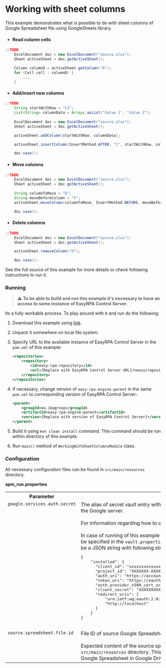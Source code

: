 # Working with sheet columns

This example demonstrates what is possible to do with sheet columns of Google Spreadsheet file using GoogleSheets 
library.

* #### Read column cells

```java
//TODO
    ExcelDocument doc = new ExcelDocument("source.xlsx");
    Sheet activeSheet = doc.getActiveSheet();

    Column columnD = activeSheet.getColumn("D");
    for (Cell cell : columnD) {
        ...
    }
```

* #### Add/insert new columns

```java
//TODO
    String startWithRow = "C3";        
    List<String> columnData = Arrays.asList("Value 1", "Value 2");
    
    ExcelDocument doc = new ExcelDocument("source.xlsx");
    Sheet activeSheet = doc.getActiveSheet();

    activeSheet.addColumn(startWithRow, columnData);

    activeSheet.insertColumn(InsertMethod.AFTER, "C", startWithRow, columnData);

    doc.save();
```

* #### Move columns

```java
//TODO
    ExcelDocument doc = new ExcelDocument("source.xlsx");
    Sheet activeSheet = doc.getActiveSheet();
    
    String columnToMove = "D";
    String moveBeforeColumn = "F";
    activeSheet.moveColumn(columnToMove, InsertMethod.BEFORE, moveBeforeColumn);

    doc.save();
```

* #### Delete columns

```java
//TODO
    ExcelDocument doc = new ExcelDocument("source.xlsx");
    Sheet activeSheet = doc.getActiveSheet();

    activeSheet.removeColumn("D");

    doc.save();
```

See the full source of this example for more details or check following instructions to run it.

### Running

>:warning: **To be able to build and run this example it's necessary to have an access
>to some instance of EasyRPA Control Server.**

Its a fully workable process. To play around with it and run do the following:
1. Download this example using [link][down_git_link].
2. Unpack it somewhere on local file system.
3. Specify URL to the available instance of EasyRPA Control Server in the `pom.xml` of this example:
    ```xml
    <repositories>
        <repository>
            <id>easy-rpa-repository</id>
            <url>[Replace with EasyRPA Control Server URL]/nexus/repository/easyrpa/</url>
        </repository>
    </repositories>
    ```
4. If necessary, change version of `easy-rpa-engine-parent` in the same `pom.xml` to corresponding version of
   EasyRPA Control Server:
    ```xml
    <parent>
        <groupId>eu.ibagroup</groupId>
        <artifactId>easy-rpa-engine-parent</artifactId>
        <version>[Replace with version of EasyRPA Control Server]</version>
    </parent>
    ```

5. Build it using `mvn clean install` command. This command should be run within directory of this example.
6. Run `main()` method of `WorkingWithSheetColumnsModule` class.

[down_git_link]: https://downgit.github.io/#/home?url=https://github.com/easyrpa/openframework/tree/main/examples/google-sheets/working-with-sheet-columns

### Configuration

All necessary configuration files can be found in `src/main/resources` directory.

**apm_run.properties**

<table>
    <tr><th>Parameter</th><th>Value</th></tr>
    <tr><td valign="top"><code>google.services.auth.secret</code></td><td>
        The alias of secret vault entry with OAuth 2.0 Client JSON necessary for authentication on the Google 
        server.<br>
        <br>
        For information regarding how to configure OAuth 2.0 Client see 
        <a href="https://developers.google.com/workspace/guides/create-credentials#oauth-client-id">OAuth client ID credentials</a><br>
        <br>         
        In case of running of this example without EasyRPA Control Server, secret vault entries can be specified in the 
        <code>vault.properties</code> file. The value of secret vault entry in this case should be a JSON string with 
        following structure encoded with Base64:<br>
        <pre>
{
    "installed": {
      "client_id": "xxxxxxxxxxxxxxxxxxxxxxxxxxxxxxxxxxxxxxx.apps.googleusercontent.com",
      "project_id": "XXXXXXX-XXXXXX",
      "auth_uri": "https://accounts.google.com/o/oauth2/auth",
      "token_uri": "https://oauth2.googleapis.com/token",
      "auth_provider_x509_cert_url": "https://www.googleapis.com/oauth2/v1/certs",
      "client_secret": "XXXXXXXXXXXXXXXXXXXXXXXXXXXXXXXXXXXX",
      "redirect_uris": [
          "urn:ietf:wg:oauth:2.0:oob",
          "http://localhost"
      ]
    }
}
         </pre>    
    </td></tr>      
    <tr><td valign="top"><code>source.spreadsheet.file.id</code></td><td>
         File ID of source Google Spreadsheet file.<br>
         <br>
         Expected content of the source spreadsheet can be found in <code>'source.xlsx'</code> file located at 
         <code>src/main/resources</code> directory. This file can be used for creation of necessary source Google 
         Spreadsheet in Google Drive.   
    </td></tr>    
</table>
